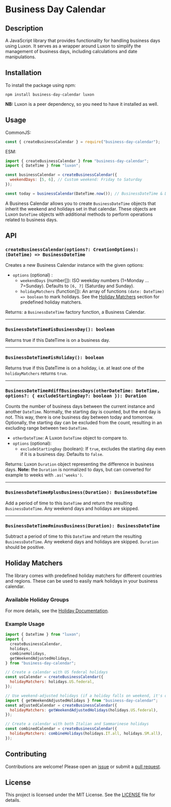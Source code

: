 # Business Day Calendar

## Description

A JavaScript library that provides functionality for handling business days using Luxon. It serves as a wrapper around Luxon to simplify the management of business days, including calculations and date manipulations.

## Installation

To install the package using npm:

```
npm install business-day-calendar luxon
```

**NB:** Luxon is a peer dependency, so you need to have it installed as well.

## Usage

CommonJS:

```javascript
const { createBusinessCalendar } = require("business-day-calendar");
```

ESM:

```javascript
import { createBusinessCalendar } from "business-day-calendar";
import { DateTime } from "luxon";

const businessCalendar = createBusinessCalendar({
  weekendDays: [5, 6], // Custom weekend: Friday to Saturday
});

const today = businessCalendar(DateTime.now()); // BusinessDateTime & DateTime
```

A Business Calendar allows you to create `BusinessDateTime` objects that inherit the weekend and holidays set in that calendar. These objects are Luxon `DateTime` objects with additional methods to perform operations related to business days.

## API

### `createBusinessCalendar(options?: CreationOptions): (DateTime) => BusinessDateTime`

Creates a new Business Calendar instance with the given options:

- `options` (optional) :
  - `weekendDays` (number[]): ISO weekday numbers (1=Monday ... 7=Sunday). Defaults to `[6, 7]` (Saturday and Sunday).
  - `holidayMatchers` (function[]): An array of functions `(date: DateTime) => boolean` to mark holidays. See the [Holiday Matchers](#holiday-matchers) section for predefined holiday matchers.

Returns: a `BusinessDateTime` factory function, a Business Calendar.

---

### `BusinessDateTime#isBusinessDay(): boolean`

Returns true if this DateTime is on a business day.

---

### `BusinessDateTime#isHoliday(): boolean`

Returns true if this DateTime is on a holiday, i.e. at least one of the `holidayMatchers` returns `true`.

---

### `BusinessDateTime#diffBusinessDays(otherDateTime: DateTime, options?: { excludeStartingDay?: boolean }): Duration`

Counts the number of business days between the current instance and another `DateTime`. Normally, the starting day is counted, but the end day is not. This way, there is one business day between today and tomorrow. Optionally, the starting day can be excluded from the count, resulting in an excluding range between two `DateTime`.

- `otherDateTime`: A Luxon `DateTime` object to compare to.
- `options` (optional):
  - `excludeStartingDay` (boolean): If `true`, excludes the starting day even if it is a business day. Defaults to `false`.

Returns: Luxon `Duration` object representing the difference in business days. **Note:** the `Duration` is normalized to days, but can converted for example to weeks with `.as('weeks')`.

---

### `BusinessDateTime#plusBusiness(Duration): BusinessDateTime`

Add a period of time to this `DateTime` and return the resulting `BusinessDateTime`. Any weekend days and holidays are skipped.

---

### `BusinessDateTime#minusBusiness(Duration): BusinessDateTime`

Subtract a period of time to this `DateTime` and return the resulting `BusinessDateTime`. Any weekend days and holidays are skipped. `Duration` should be positive.

## Holiday Matchers

The library comes with predefined holiday matchers for different countries and regions. These can be used to easily mark holidays in your business calendar.

### Available Holiday Groups

For more details, see the [Holiday Documentation](src/holidays/README.md).

### Example Usage

```javascript
import { DateTime } from "luxon";
import {
  createBusinessCalendar,
  holidays,
  combineHolidays,
  getWeekendAdjustedHolidays,
} from "business-day-calendar";

// Create a calendar with US federal holidays
const usCalendar = createBusinessCalendar({
  holidayMatchers: holidays.US.federal,
});

// Use weekend-adjusted holidays (if a holiday falls on weekend, it's observed on Friday or Monday)
import { getWeekendAdjustedHolidays } from "business-day-calendar";
const adjustedCalendar = createBusinessCalendar({
  holidayMatchers: getWeekendAdjustedHolidays(holidays.US.federal),
});

// Create a calendar with both Italian and Sammarinese holidays
const combinedCalendar = createBusinessCalendar({
  holidayMatchers: combineHolidays(holidays.IT.all, holidays.SM.all),
});
```

## Contributing

Contributions are welcome! Please open an [issue](https://github.com/brandnewteam/business-day-calendar/issues) or submit a [pull request](https://github.com/brandnewteam/business-day-calendar/pulls).

## License

This project is licensed under the MIT License. See the [LICENSE](LICENSE) file for details.
